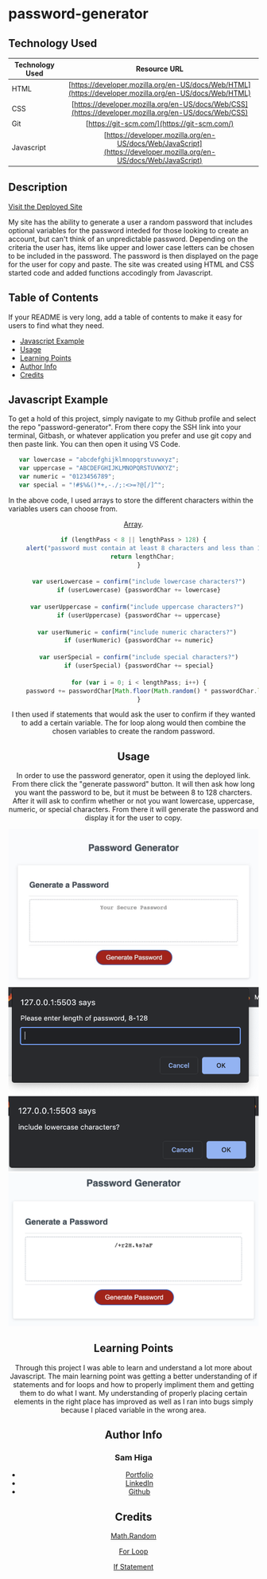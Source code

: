 # password-generator

## Technology Used 

| Technology Used         | Resource URL           | 
| ------------- |:-------------:| 
| HTML    | [https://developer.mozilla.org/en-US/docs/Web/HTML](https://developer.mozilla.org/en-US/docs/Web/HTML) | 
| CSS     | [https://developer.mozilla.org/en-US/docs/Web/CSS](https://developer.mozilla.org/en-US/docs/Web/CSS)      |   
| Git | [https://git-scm.com/](https://git-scm.com/)     | 
| Javascript | [https://developer.mozilla.org/en-US/docs/Web/JavaScript](https://developer.mozilla.org/en-US/docs/Web/JavaScript)   |

## Description 

[Visit the Deployed Site](https://samhiga.github.io/password-generator/)

My site has the ability to generate a user a random password that includes optional variables for the password inteded for those looking to create an account, but can't think of an unpredictable password. Depending on the criteria the user has, items like upper and lower case letters can be chosen to be included in the password. The password is then displayed on the page for the user for copy and paste. The site was created using HTML and CSS started code and added functions accodingly from Javascript.




## Table of Contents 

If your README is very long, add a table of contents to make it easy for users to find what they need.

* [Javascript Example](#javascript-example)
* [Usage](#usage)
* [Learning Points](#learning-points)
* [Author Info](#author-info)
* [Credits](#credits)



## Javascript Example

To get a hold of this project, simply navigate to my Github profile and select the repo "password-generator". From there copy the SSH link into your terminal, Gitbash, or whatever application you prefer and use git copy and then paste link. You can then open it using VS Code.


```javascript
   var lowercase = "abcdefghijklmnopqrstuvwxyz";
   var uppercase = "ABCDEFGHIJKLMNOPQRSTUVWXYZ";
   var numeric = "0123456789";
   var special = "!#$%&()*+,-./;:<>=?@[/]^";
```

In the above code, I used arrays to store the different characters within the variables users can choose from. [<header> Array](https://developer.mozilla.org/en-US/docs/Web/JavaScript/Reference/Global_Objects/Array). 

```javascript
if (lengthPass < 8 || lengthPass > 128) {
     alert("password must contain at least 8 characters and less than 129 characters");
     return lengthChar;
   }
  
   var userLowercase = confirm("include lowercase characters?")
   if (userLowercase) {passwordChar += lowercase}

  var userUppercase = confirm("include uppercase characters?")
   if (userUppercase) {passwordChar += uppercase}

  var userNumeric = confirm("include numeric characters?")
   if (userNumeric) {passwordChar += numeric}

   var userSpecial = confirm("include special characters?")
   if (userSpecial) {passwordChar += special}

   for (var i = 0; i < lengthPass; i++) {
     password += passwordChar[Math.floor(Math.random() * passwordChar.length)];
   }

```

I then used if statements that would ask the user to confirm if they wanted to add a certain variable. The for loop along would then combine the chosen variables to create the random password.


## Usage 

In order to use the password generator, open it using the deployed link. From there click the "generate password" button. It will then ask how long you want the password to be, but it must be between 8 to 128 charcters. After it will ask to confirm whether or not you want lowercase, uppercase, numeric, or special characters. From there it will generate the password and display it for the user to copy.




![Landing Page](./assets/07FCBABE-F584-4321-9EF0-F30F96F2294F_1_105_c.jpeg)
![Length](./assets/Screen%20Shot%202023-03-30%20at%206.12.22%20PM.png)
![Confirm](./assets/Screen%20Shot%202023-03-30%20at%206.12.31%20PM.png)
![Password](./assets/Screen%20Shot%202023-03-30%20at%206.44.38%20PM.png)



## Learning Points 


Through this project I was able to learn and understand a lot more about Javascript. The main learning point was getting a better understanding of if statements and for loops and how to properly impliment them and getting them to do what I want. My understanding of properly placing certain elements in the right place has improved as well as I ran into bugs simply because I placed variable in the wrong area.


## Author Info


### Sam Higa 


* [Portfolio](https://samhiga.github.io/my-portfolio/)
* [LinkedIn](https://www.linkedin.com/in/sam-higa-b887b9209/)
* [Github](https://github.com/samhiga)



## Credits

[Math.Random](https://developer.mozilla.org/en-US/docs/Web/JavaScript/Reference/Global_Objects/Math/random)

[For Loop](https://www.w3schools.com/js/js_loop_for.asp)

[If Statement](https://www.w3schools.com/js/js_if_else.asp)




